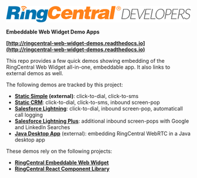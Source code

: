 [![](rc-developers_logo.png)](https://developer.ringcentral.com)

**Embeddable Web Widget Demo Apps**

**[http://ringcentral-web-widget-demos.readthedocs.io](http://ringcentral-web-widget-demos.readthedocs.io)**

This repo provides a few quick demos showing embedding of the RingCentral Web Widget all-in-one, embeddable app. It also links to external demos as well.

The following demos are tracked by this project:

* **[Static Simple](static_simple.md) (external)**: click-to-dial, click-to-sms
* **[Static CRM](static_crm.md)**: click-to-dial, click-to-sms, inbound screen-pop
* **[Salesforce Lightning](salesforce_lightning/index.md)**: click-to-dial, inbound screen-pop, automaticall call logging
* **[Salesforce Lightning Plus](salesforce_lightning_more/index.md)**: additional inbound screen-pops with Google and LinkedIn Searches
* **[Java Desktop App](java_desktop_app/index.md)** (external): embedding RingCentral WebRTC in a Java desktop app

These demos rely on the following projects:

* **[RingCentral Embeddable Web Widget](https://github.com/ringcentral/ringcentral-web-widget)**
* **[RingCentral React Component Library](https://github.com/ringcentral/ringcentral-js-widget)**
